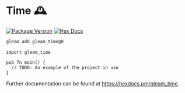 # Time 🕰️

[![Package Version](https://img.shields.io/hexpm/v/gleam_time)](https://hex.pm/packages/gleam_time)
[![Hex Docs](https://img.shields.io/badge/hex-docs-ffaff3)](https://hexdocs.pm/gleam_time/)

```sh
gleam add gleam_time@0
```
```gleam
import gleam_time

pub fn main() {
  // TODO: An example of the project in use
}
```

Further documentation can be found at <https://hexdocs.pm/gleam_time>.

